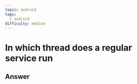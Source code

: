 ```yaml
---
topic: android
tags:
  - android
difficulty: medium
---
```


# In which thread does a regular service run

## Answer

